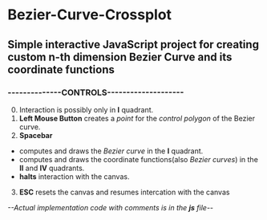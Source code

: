  # Bezier-Curve-Crossplot
## Simple interactive JavaScript project for creating custom n-th dimension Bezier Curve and its coordinate functions

### --------------CONTROLS--------------------
0. Interaction is possibly only in __I__ quadrant.
1. **Left Mouse Button** creates a *point* for the *control polygon* of the Bezier curve.
2. **Spacebar** 
  * computes and draws the *Bezier curve* in the __I__ quadrant.
  * computes and draws the coordinate functions(also *Bezier curves*) in the __II__ and __IV__ quadrants.
  * **halts** interaction with the canvas.
3. **ESC** resets the canvas and resumes intercation with the canvas

*--Actual implementation code with comments is in the **js** file--*
